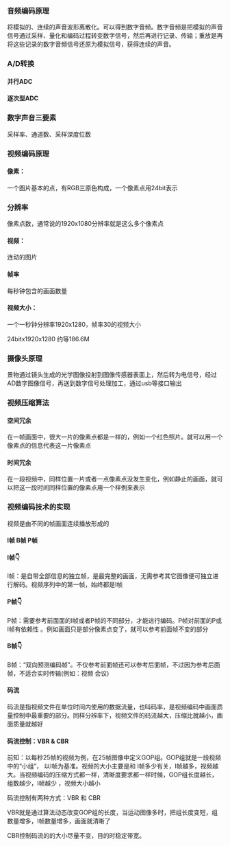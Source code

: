 ### 音频编码原理

将模拟的、连续的声音波形离散化。可以得到数字音频。数字音频是把模拟的声音信号通过采样、量化和编码过程转变数字信号，然后再进行记录、传输；重放是再将这些记录的数字音频信号还原为模拟信号，获得连续的声音。

### A/D转换

#### 并行ADC

#### 逐次型ADC

### 数字声音三要素

采样率、通道数、采样深度位数

### 视频编码原理

#### 像素：

一个图片基本的点，有RGB三原色构成，一个像素点用24bit表示

### 分辨率

像素点数，通常说的1920x1080分辨率就是这么多个像素点

#### 视频：

连动的图片

#### 帧率

每秒钟包含的画面数量

#### 视频大小：

一个一秒钟分辨率1920x1280，帧率30的视频大小

24bitx1920x1280 约等186.6M

### 摄像头原理

景物通过镜头生成的光学图像投射到图像传感器表面上，然后转为电信号，经过AD数字图像信号，再送到数字信号处理加工，通过usb等接口输出

### 视频压缩算法

#### 空间冗余

在一帧画面中，很大一片的像素点都是一样的，例如一个红色照片。就可以用一个像素点的信息代表这一片像素点

#### 时间冗余

在一段视频中，同样位置一片或者一点像素点没发生变化，例如静止的画面，就可以把这一段时间同样位置的像素点用一个样例来表示

### 视频编码技术的实现

视频是由不同的帧画面连续播放形成的

#### I帧 B帧 P帧

#### I帧👇

I帧：是自带全部信息的独立帧，是最完整的画面，无需参考其它图像便可独立进行解码。视频序列中的第一帧，始终都是I帧

#### P帧👇

P帧：需要参考前面面的I帧或者P帧的不同部分，才能进行编码。P帧对前面的P或I帧有依赖性 。例如画面只是部分像素点变了，就可以参考前面帧不变的部分

#### B帧👇

B帧：“双向预测编码帧”。不仅参考前面帧还可以参考后面帧，不过因为参考后面帧，不适合实时传输(例如：视频 会议)

#### 码流

码流是指视频文件在单位时间内使用的数据流量，也叫码率，是视频编码中画面质量控制中最重要的部分。同样分辨率下，视频文件的码流越大，压缩比就越小，画面质量就越好

#### 码流控制：VBR & CBR

前知：以每秒25帧的视频为例，在25帧图像中定义GOP组。GOP组就是一段视频中的“小组”， 以I帧为基准。视频的大小主要是和 I帧多少有关，I帧越多，视频越大。当视频编码的压缩方式都一样，清晰度要求都一样时候，GOP组长度越长，组数越少，I帧越少 ，视频大小越小

码流控制有两种方式：VBR 和 CBR

VBR就是通过算法动态改变GOP组的长度，当运动图像多时，把组长度变短，组数量增多，I帧数量增多，画面就清晰了

CBR控制码流的的大小尽量不变，目的时稳定带宽。



